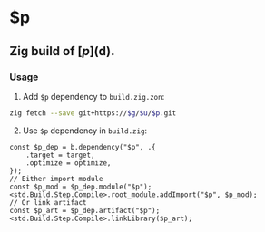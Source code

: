 # $p

## Zig build of [$p]($d).

### Usage

1. Add `$p` dependency to `build.zig.zon`:

```sh
zig fetch --save git+https://$g/$u/$p.git
```

2. Use `$p` dependency in `build.zig`:

```zig
const $p_dep = b.dependency("$p", .{
    .target = target,
    .optimize = optimize,
});
// Either import module
const $p_mod = $p_dep.module("$p");
<std.Build.Step.Compile>.root_module.addImport("$p", $p_mod);
// Or link artifact
const $p_art = $p_dep.artifact("$p");
<std.Build.Step.Compile>.linkLibrary($p_art);
```
